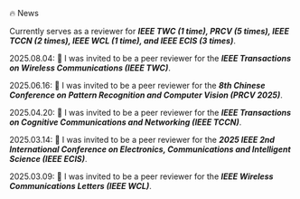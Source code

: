 🔥 News

Currently serves as a reviewer for **<i>IEEE TWC (1 time), PRCV (5 times), IEEE TCCN (2 times), IEEE WCL (1 time), and IEEE ECIS (3 times)</i>**.

2025.08.04: 🎉 I was invited to be a peer reviewer for the **<i>IEEE Transactions on Wireless Communications (IEEE TWC)</i>**.

2025.06.16: 🎉 I was invited to be a peer reviewer for the **<i>8th Chinese Conference on Pattern Recognition and Computer Vision (PRCV 2025)</i>**.

2025.04.20: 🎉 I was invited to be a peer reviewer for the **<i>IEEE Transactions on Cognitive Communications and Networking (IEEE TCCN)</i>**.

2025.03.14: 🎉 I was invited to be a peer reviewer for the **<i>2025 IEEE 2nd International Conference on Electronics, Communications and Intelligent Science (IEEE ECIS)</i>**.

2025.03.09: 🎉 I was invited to be a peer reviewer for the **<i>IEEE Wireless Communications Letters (IEEE WCL)</i>**.

